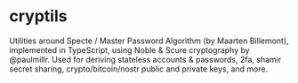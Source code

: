 # cryptils
Utilities around Specte / Master Password Algorithm (by Maarten Billemont), implemented in TypeScript, using Noble &amp; Scure cryptography by @paulmillr. Used for deriving stateless accounts &amp; passwords, 2fa, shamir secret sharing, crypto/bitcoin/nostr public and private keys, and more.
